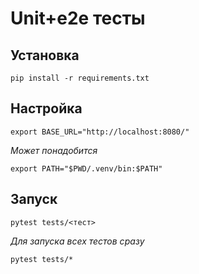 # Unit+e2e тесты

## Установка
```
pip install -r requirements.txt
```

## Настройка
```
export BASE_URL="http://localhost:8080/"
```
*Может понадобится*
```
export PATH="$PWD/.venv/bin:$PATH"
```

## Запуск
```
pytest tests/<тест>
```

*Для запуска всех тестов сразу*
```
pytest tests/*
```
